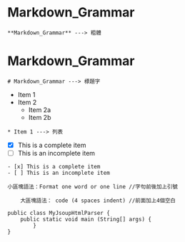 # **Markdown_Grammar**
```
**Markdown_Grammar** ---> 粗體
```
# Markdown_Grammar
```
# Markdown_Grammar ---> 標題字
```
* Item 1
* Item 2
  * Item 2a
  * Item 2b
```
* Item 1 ---> 列表
```
- [x] This is a complete item
- [ ] This is an incomplete item
```
- [x] This is a complete item
- [ ] This is an incomplete item
```
`小區塊語法：Format one word or one line //字句前後加上引號`
```
    大區塊語法： code (4 spaces indent) //前面加上4個空白
```
```
public class MyJsoupHtmlParser {
	public static void main (String[] args) {
		}
}
```
```
